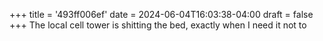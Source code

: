 +++
title = '493ff006ef'
date = 2024-06-04T16:03:38-04:00
draft = false
+++
The local cell tower is shitting the bed, exactly when I need it not to
